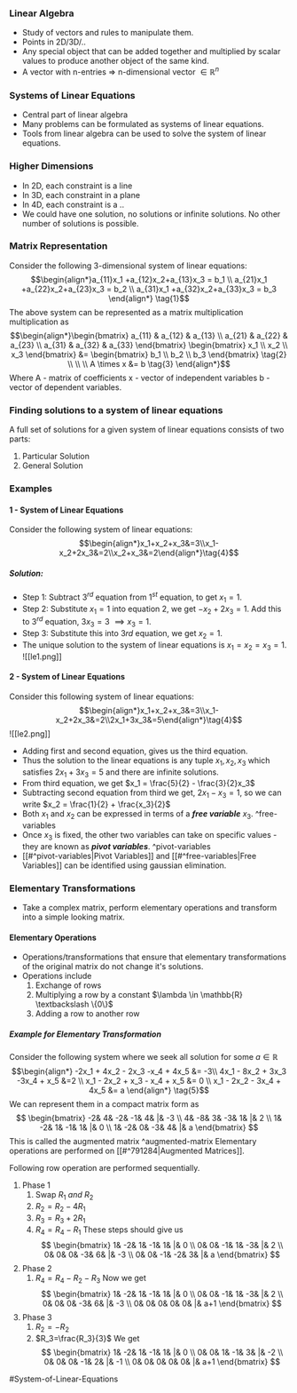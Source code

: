 ### Linear Algebra
- Study of vectors and rules to manipulate them.
- Points in 2D/3D/..
- Any special object that can be added together and multiplied by scalar values to produce another object of the same kind.
- A vector with n-entries => n-dimensional vector $\in \mathbb{R}^n$
### Systems of Linear Equations
- Central part of linear algebra
- Many problems can be formulated as systems of linear equations.
- Tools from linear algebra can be used to solve the system of linear equations.
### Higher Dimensions
- In 2D, each constraint is a line
- In 3D, each constraint in a plane
- In 4D, each constraint is a .. 
- We could have one solution, no solutions or infinite solutions. No other number of solutions is possible.

### Matrix Representation
Consider the following 3-dimensional system of linear equations: $$\begin{align*}a_{11}x_1 +a_{12}x_2+a_{13}x_3 = b_1 \\
a_{21}x_1 +a_{22}x_2+a_{23}x_3 = b_2 \\ 
a_{31}x_1 +a_{32}x_2+a_{33}x_3 = b_3 \end{align*} \tag{1}$$
The above system can be represented as a matrix multiplication multiplication as $$\begin{align*}\begin{bmatrix} a_{11} & a_{12} & a_{13} \\ a_{21} & a_{22} & a_{23} \\ a_{31} & a_{32} & a_{33} \end{bmatrix} \begin{bmatrix} x_1 \\ x_2 \\ x_3 \end{bmatrix} &= \begin{bmatrix} b_1 \\ b_2 \\ b_3 \end{bmatrix} \tag{2} \\ \\ \\
A \times x &= b \tag{3} \end{align*}$$ Where A - matrix of coefficients
       x - vector of independent variables
       b - vector of dependent variables.
       
### Finding solutions to a system of linear equations
A full set of solutions for a given system of linear equations consists of two parts:
1. Particular Solution
2. General Solution

### Examples 
#### 1 - System of Linear Equations
Consider the following system of linear equations: $$\begin{align*}x_1+x_2+x_3&=3\\x_1-x_2+2x_3&=2\\x_2+x_3&=2\end{align*}\tag{4}$$
##### Solution:
- Step 1: Subtract $3^{rd}$ equation from $1^{st}$ equation, to get $x_1=1$.
- Step 2: Substitute $x_1=1$ into equation 2, we get $-x_2+2x_3=1$. Add this to $3^{rd}$ equation, $3x_3=3$ $\implies x_3=1$.
- Step 3: Substitute this into $3rd$ equation, we get $x_2=1$.
- The unique solution to the system of linear equations is $x_1=x_2=x_3=1$. 
  ![[le1.png]]

#### 2 - System of Linear Equations
Consider this following system of linear equations: $$\begin{align*}x_1+x_2+x_3&=3\\x_1-x_2+2x_3&=2\\2x_1+3x_3&=5\end{align*}\tag{4}$$
![[le2.png]]
- Adding first and second equation, gives us the third equation.
- Thus the solution to the linear equations is any tuple $x_1, x_2, x_3$ which satisfies $2x_1+3x_3=5$ and there are infinite solutions.
- From third equation, we get $x_1 = \frac{5}{2} - \frac{3}{2}x_3$
- Subtracting second equation from third we get, $2x_1 - x_3 = 1$, so we can write $x_2 = \frac{1}{2} + \frac{x_3}{2}$
- Both $x_1$ and $x_2$ can be expressed in terms of a ***free variable*** $x_3$. ^free-variables
- Once $x_3$ is fixed, the other two variables can take on specific values - they are known as ***pivot variables***. ^pivot-variables
- [[#^pivot-variables|Pivot Variables]] and [[#^free-variables|Free Variables]] can be identified using gaussian elimination.

### Elementary Transformations
- Take a complex matrix, perform elementary operations and transform into a simple looking matrix.
#### Elementary Operations
- Operations/transformations that ensure that elementary transformations of the original matrix do not change it's solutions.
- Operations include
  1. Exchange of rows
  2. Multiplying a row by a constant $\lambda \in \mathbb{R} \textbackslash  \{0\}$
  3. Adding a row to another row

##### Example for Elementary Transformation
Consider the following system where we seek all solution for some $a \in \mathbb{R}$ $$\begin{align*}
-2x_1 + 4x_2 - 2x_3 -x_4 + 4x_5 &= -3\\
4x_1 - 8x_2 + 3x_3 -3x_4 + x_5 &=2 \\
x_1 - 2x_2 + x_3 - x_4 + x_5 &= 0 \\
x_1 - 2x_2 - 3x_4 + 4x_5 &= a
\end{align*} \tag{5}$$
We can represent them in a compact matrix form as $$
\begin{bmatrix}
-2& 4& -2& -1& 4& |& -3 \\
4& -8& 3& -3& 1& |& 2 \\
1& -2& 1& -1& 1& |& 0 \\
1& -2& 0& -3& 4& |& a
\end{bmatrix}
$$This is called the augmented matrix ^augmented-matrix
Elementary operations are performed on [[#^791284|Augmented Matrices]].

Following row operation are performed sequentially.
1. Phase 1
	1. Swap $R_1\ and\ R_2$
	2. $R_2 = R_2-4R_1$
	3. $R_3=R_3+2R_1$
	4. $R_4=R_4-R_1$
These steps should give us $$
\begin{bmatrix}
1& -2& 1& -1& 1& |& 0 \\
0& 0& -1& 1& -3& |& 2 \\
0& 0& 0& -3& 6& |& -3 \\
0& 0& -1& -2& 3& |& a
\end{bmatrix}
$$
2. Phase 2
	1. $R_4=R_4-R_2-R_3$
Now we get $$
\begin{bmatrix}
1& -2& 1& -1& 1& |& 0 \\
0& 0& -1& 1& -3& |& 2 \\
0& 0& 0& -3& 6& |& -3 \\
0& 0& 0& 0& 0& |& a+1
\end{bmatrix}
$$
3. Phase 3
	1. $R_2=-R_2$
	2. $R_3=\frac{R_3}{3}$
We get $$
\begin{bmatrix}
1& -2& 1& -1& 1& |& 0 \\
0& 0& 1& -1& 3& |& -2 \\
0& 0& 0& -1& 2& |& -1 \\
0& 0& 0& 0& 0& |& a+1
\end{bmatrix}
$$

#System-of-Linear-Equations 